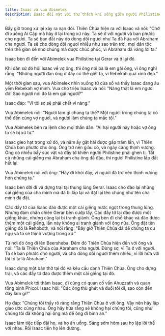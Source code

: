 ```yaml
---
title: Isaac và vua Abimelek
description: Isaac đối mặt với thử thách khi sống giữa người Philistine, gặp vua Abimelek, trải qua xung đột về đất đai và nước, nhưng nhờ sự bảo vệ và ban phước của Thiên Chúa, ông giữ vững đức tin và được bình an.
---
```


Bấy giờ trong xứ lại xảy ra nạn đói. Thiên Chúa hiện ra với Isaac và nói: "Chớ đi xuống Ai Cập mà hãy ở lại trong xứ này. Ta sẽ ở với ngươi và ban phước cho ngươi. Ta sẽ ban đất này do dòng dõi ngươi như Ta đã hứa với Abraham cha ngươi. Ta sẽ cho dòng dõi ngươi nhiều như sao trên trời, mọi dân tộc trên thế gian sẽ nhờ chúng mà được chúc phúc, vì Abraham đã vâng lời ta."

Isaac bèn đi đến với Abimelek vua Philistine tại Gerar và ở lại đó.

Khi dân xứ đó hỏi Isaac về vợ ông, thì ông nói bà là em gái ông, vì ông nghĩ rằng: "Những người đàn ông ở đây có thể giết ta, vì Rebekah quá xinh đẹp."

Một thời gian sau, vua Abimelek nhìn xuống từ cửa sổ và thấy Isaac đang âu yếm Rebekah vợ mình. Vua cho triệu Isaac và nói: "Nàng thật là em ngươi đó! Sao ngươi nói đó là em gái ngươi?"

Isaac đáp: "Vì tôi sợ sẽ phải chết vì nàng."

Vua Abimelek nói: "Ngươi làm gì chúng ta thế? Một người trong chúng ta có thể đến cùng vợ ngươi, và ngươi làm chúng ta mắc tội."

Vua Abimelek bèn ra lệnh cho mọi thần dân: "Ai hại người này hoặc vợ ông ta sẽ bị xử tử."

Isaac gieo hạt trong xứ đó, và năm ấy gặt hái được gấp trăm lần, vì Thiên Chúa ban phước cho ông. Ông trở nên giàu có, và ngày càng thịnh vượng. Ông có nhiều bầy súc vật và đầy tớ khiến người Philistine phải ghen tị. Tất cả những cái giếng mà Abraham cha ông đã đào, thì người Philistine lấp đất hết lại.

Vua Abimelek nói với ông: "Hãy đi khỏi đây, vì ngươi đã trở nên thịnh vượng hơn chúng ta."

Isaac bèn dời đi và dựng trại tại thung lũng Gerar. Isaac cho đào lại những cái giếng của cha mình mà đã bị lấp lại và đặt lại tên chúng như tên cha mình đã đặt.

Các đầy tớ của Isaac đào được một cái giếng nước ngọt trong thung lũng. Nhưng đám chăn chiên Gerar bèn cướp lấy. Các đầy tớ lại đào được một giếng khác, nhưng cũng lại bị tranh giành. Ông bèn đi chỗ khác và đào được thêm một cái giếng, lần này không ai tranh giành với ông nữa. Ông đặt tên giếng đó là Rehoboth, và nói rằng: "Bây giờ Thiên Chúa đã để chúng ta cư ngụ và ta sẽ thịnh vượng trong xứ."

Từ nơi đó ông đi lên Beersheba. Đêm đó Thiên Chúa hiện đến với ông và nói: "Ta là Thiên Chúa của Abraham cha ngươi. Đừng sợ, vì Ta ở với ngươi. Ta sẽ ban phước cho ngươi, và cho dòng dõi ngươi thêm nhiều, vì lời hứa với tôi tớ ta là Abraham."

Isaac dựng một bàn thờ tại đó và kêu cầu danh Thiên Chúa. Ông cho dựng trại, và các đầy tớ đào được thêm một cái giếng tại đó.

Vua Abimelek tới thăm Isaac, đi cùng có quan cố vấn Ahuzzath và quan tổng binh Phicol. Isaac hỏi: "Các ông thù ghét và đuổi tôi đi, sao còn đến đây làm gì?"

Họ đáp: "Chúng tôi thấy rõ ràng rằng Thiên Chúa ở với ông. Vậy nên hãy lập giao ước cùng nhau. Ông hãy hứa rằng sẽ không hại chúng tôi, cũng như chúng tôi đã không hại ông mà để ông đi bình an."

Isaac làm tiệc tiếp đãi họ, và họ ăn uống. Sáng sớm hôm sau họ lập lời thề với nhau. Rồi Isaac tiễn họ lên đường.